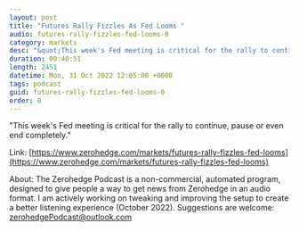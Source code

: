 ```yaml
---
layout: post
title: "Futures Rally Fizzles As Fed Looms "
audio: futures-rally-fizzles-fed-looms-0
category: markets
desc: "&quot;This week's Fed meeting is critical for the rally to continue, pause or even end completely.&quot;"
duration: 00:40:51
length: 2451
datetime: Mon, 31 Oct 2022 12:05:00 +0000
tags: podcast
guid: futures-rally-fizzles-fed-looms-0
order: 0
---
```

&quot;This week's Fed meeting is critical for the rally to continue, pause or even end completely.&quot;

Link: [https://www.zerohedge.com/markets/futures-rally-fizzles-fed-looms](https://www.zerohedge.com/markets/futures-rally-fizzles-fed-looms)

About: The Zerohedge Podcast is a non-commercial, automated program, designed to give people a way to get news from Zerohedge in an audio format.  I am actively working on tweaking and improving the setup to create a better listening experience (October 2022).  Suggestions are welcome: [zerohedgePodcast@outlook.com](mailto:zerohedgePodcast@outlook.com)